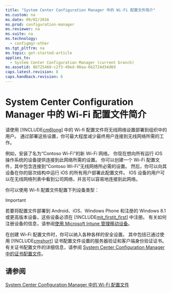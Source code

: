 ```yaml
---
title: "System Center Configuration Manager 中的 Wi-Fi 配置文件简介"
ms.custom: na
ms.date: 09/02/2016
ms.prod: configuration-manager
ms.reviewer: na
ms.suite: na
ms.technology: 
  - configmgr-other
ms.tgt_pltfrm: na
ms.topic: get-started-article
applies_to: 
  - System Center Configuration Manager (current branch)
ms.assetid: 86725460-c2f3-49ed-90aa-6b2724d34d69
caps.latest.revision: 8
caps.handback.revision: 6
---
```

# System Center Configuration Manager 中的 Wi-Fi 配置文件简介
请使用 [!INCLUDE[cm6long](../LocTest/includes/cm6long_md.md)] 中的 Wi\-fi 配置文件将无线网络设置部署到组织中的用户。 通过部署这些设置，你可最大程度减少最终用户连接到无线网络所需的工作。  
  
 例如，安装了名为“Contoso Wi\-Fi”的新 Wi\-Fi 网络。 你现在想向所有运行 iOS 操作系统的设备提供连接到此网络所需的设置。 你可以创建一个 Wi\-Fi 配置文件，其中包含连接到“Contoso Wi\-Fi”无线网络所必需的设置。 然后，你可以向其设备在你的层次结构中运行 iOS 的所有用户部署此配置文件。 IOS 设备的用户可以在无线网络列表中看到公司网络，并且可以容易地连接到此网络。  
  
 你可以使用 Wi\-fi 配置文件配置下列设备类型：  
  
> [!IMPORTANT]  
>  若要将配置文件部署到 Android、iOS、Windows Phone 和注册的 Windows 8.1 或更高版本设备，这些设备必须在 [!INCLUDE[mit_firstit_first]()] 中注册。 有关如何注册设备的信息，请参阅[使用 Microsoft Intune 管理移动设备](https://technet.microsoft.com/en-us/library/dn646962.aspx)。  
  
 在创建 Wi\-Fi 配置文件时，你可以纳入各种各样的安全设置。 其中包括已通过使用 [!INCLUDE[cmshort](../LocTest/includes/cmshort_md.md)] 证书配置文件设置的服务器验证和客户端身份验证证书。 有关证书配置文件的详细信息，请参阅 [System Center Configuration Manager 中的证书配置文件](../LocTest/Certificate-profiles-in-System-Center-Configuration-Manager.md)。  
  
## 请参阅  
 [System Center Configuration Manager 中的 Wi\-Fi 配置文件](../LocTest/Wi-Fi-Profiles-in-System-Center-Configuration-Manager.md)